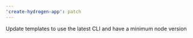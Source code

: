 ```yaml
---
'create-hydrogen-app': patch
---
```


Update templates to use the latest CLI and have a minimum node version
